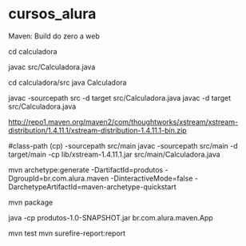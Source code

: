 # cursos_alura
Maven: Build do zero a web

cd calculadora

javac src/Calculadora.java

cd calculadora/src
java Calculadora

javac -sourcepath src -d target src/Calculadora.java
javac -d target src/Calculadora.java

http://repo1.maven.org/maven2/com/thoughtworks/xstream/xstream-distribution/1.4.11.1/xstream-distribution-1.4.11.1-bin.zip

#class-path (cp) -sourcepath src/main
javac -sourcepath src/main -d target/main -cp lib/xstream-1.4.11.1.jar src/main/Calculadora.java


mvn archetype:generate -DartifactId=produtos -DgroupId=br.com.alura.maven -DinteractiveMode=false -DarchetypeArtifactId=maven-archetype-quickstart

mvn package

java -cp produtos-1.0-SNAPSHOT.jar br.com.alura.maven.App

mvn test
mvn surefire-report:report
